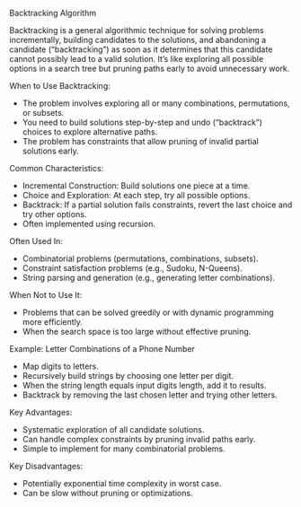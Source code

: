 Backtracking Algorithm

Backtracking is a general algorithmic technique for solving problems incrementally, building candidates to the solutions, and abandoning a candidate (“backtracking”) as soon as it determines that this candidate cannot possibly lead to a valid solution. 
It’s like exploring all possible options in a search tree but pruning paths early to avoid unnecessary work.

When to Use Backtracking:
- The problem involves exploring all or many combinations, permutations, or subsets.
- You need to build solutions step-by-step and undo (“backtrack”) choices to explore alternative paths.
- The problem has constraints that allow pruning of invalid partial solutions early.

Common Characteristics:
- Incremental Construction: Build solutions one piece at a time.
- Choice and Exploration: At each step, try all possible options.
- Backtrack: If a partial solution fails constraints, revert the last choice and try other options.
- Often implemented using recursion.

Often Used In:
- Combinatorial problems (permutations, combinations, subsets).
- Constraint satisfaction problems (e.g., Sudoku, N-Queens).
- String parsing and generation (e.g., generating letter combinations).

When Not to Use It:
- Problems that can be solved greedily or with dynamic programming more efficiently.
- When the search space is too large without effective pruning.

Example: Letter Combinations of a Phone Number
- Map digits to letters.
- Recursively build strings by choosing one letter per digit.
- When the string length equals input digits length, add it to results.
- Backtrack by removing the last chosen letter and trying other letters.

Key Advantages:
- Systematic exploration of all candidate solutions.
- Can handle complex constraints by pruning invalid paths early.
- Simple to implement for many combinatorial problems.

Key Disadvantages:
- Potentially exponential time complexity in worst case.
- Can be slow without pruning or optimizations.
